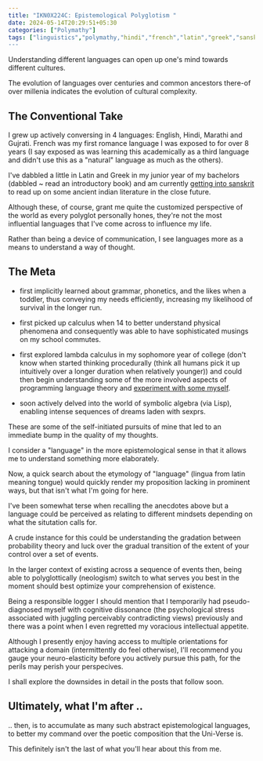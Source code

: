 ```yaml
---
title: "IKN0X224C: Epistemological Polyglotism "
date: 2024-05-14T20:29:51+05:30
categories: ["Polymathy"]
tags: ["linguistics","polymathy,"hindi","french","latin","greek","sanskrit","reading","composition","poetry","music","marathi","gujrati","programming","calculus","cave-paintings","polyglot","epistemology","cognitive-dissonance","psychology","symbolic","algebra","lisp","lambda","polyglot"]
---
```


Understanding different languages can open up one's mind towards
different cultures.  

The evolution of languages over centuries and common ancestors
there-of over millenia indicates the evolution of cultural
complexity.  

## The Conventional Take

I grew up actively conversing in 4 languages: English, Hindi,
Marathi and Gujrati. French was my first romance language I was
exposed to for over 8 years  (I say exposed as was learning this
academically as a third language and didn't use this as a "natural"
language as much as the others).  

I've dabbled a little in Latin and Greek
in my junior year of my bachelors (dabbled ~ read an introductory
book) and am currently [getting into sanskrit](https://www.amazon.in/Practical-Grammar-Sanskrit-Language/dp/8121509394) to read up on some
ancient indian literature in the close future.  

Although these, of course, grant me quite the customized perspective of the world
as every polyglot personally hones, they're not the most influential
languages that I've come across to influence my life.  
 
Rather than being a device of communication, I see languages more as a
means to understand a way of thought.  

## The Meta

 - first implicitly learned about grammar, phonetics, and the likes
 when a toddler, thus conveying my needs efficiently, increasing my
 likelihood of survival in the longer run.   

 - first picked up calculus when 14 to better understand physical
 phenomena and consequently was able to have sophisticated musings on
 my school commutes.  

 - first explored lambda calculus in my sophomore year of college
   (don't know when started thinking procedurally (think all
   humans pick it up intuitively over a longer duration when 
   relatively younger)) and could then begin understanding some of the more
   involved aspects of programming language theory and [experiment
   with some myself](https://racket-lang.org/). 

 - soon actively delved into the world of symbolic algebra (via Lisp),
   enabling intense sequences of dreams laden with sexprs.   

These are some of the self-initiated pursuits of mine that led to an
immediate bump in the quality of my thoughts.  

I consider a "language" in the more epistemological sense in that it
allows me to understand something more elaborately.  

Now, a quick search about the etymology of "language" (lingua from
latin meaning tongue) would quickly render my proposition lacking in
prominent ways, but that isn't what I'm going for here.

I've been somewhat terse when recalling the anecdotes above but a
language could be perceived as relating to different mindsets
depending on what the situtation calls for.  

A crude instance for this could be understanding the gradation between
probability theory and luck over the gradual transition of the extent
of your control over a set of events.  

In the larger context of existing across a sequence of events then,
being able to polyglottically (neologism) switch to
what serves you best in the moment should best optimize your
comprehension of existence.

Being a responsible logger I should mention that I temporarily had
pseudo-diagnosed myself with cognitive dissonance (the psychological
stress associated with juggling perceivably contradicting views)
previously and there was a point when I even regretted my voracious
intellectual appetite.  

Although I presently enjoy having access to multiple orientations for
attacking a domain (intermittently do feel otherwise), I'll
recommend you gauge your neuro-elasticity before you actively pursue
this path, for the perils may perish your perspecives.  

I shall explore the downsides in detail in the posts that follow
soon.  

## Ultimately, what I'm after ..

.. then, is to accumulate as many such abstract epistemological
languages, to better my command over the poetic composition that the
Uni-Verse is.  

This definitely isn't the last of what you'll hear about this from
me.  
